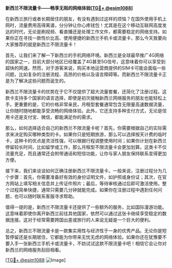 **新西兰不限流量卡——畅享无阻的网络体验[[TG💪+ @esim1088](https://t.me/s/esim1088)]**

在新西兰旅行或者长期居住的朋友，有没有遇到过这样的烦恼？在国外使用手机上网时，流量费用高得离谱，分分钟让你心疼钱包！尤其是在这个移动互联网高度发达的时代，无论是刷视频、看直播还是处理工作文件，都需要稳定的网络支持。如果你正在寻找一款性价比高、使用便捷的新西兰手机卡或流量卡，那么今天我要向大家推荐的就是新西兰不限流量卡！

首先，让我们来了解一下新西兰的手机网络环境。新西兰是全球最早推广4G网络的国家之一，目前大部分地区已经覆盖了4G甚至5G信号，这意味着你可以享受到超快的网速。然而，对于游客来说，购买本地运营商提供的SIM卡可能会面临一些问题，比如复杂的注册流程、高昂的价格以及语言障碍等。而新西兰不限流量卡正是为了解决这些问题而诞生的。

新西兰不限流量卡的优势在于它不仅提供了超大流量套餐，还简化了注册过程。这款卡支持多个国家的语言选择，即使是初次接触新西兰网络服务的朋友也能轻松上手。更重要的是，它的价格非常亲民，月租型套餐通常包含无限量高速数据流量，让你随时随地都能享受流畅的网络体验。此外，它还支持多种支付方式，无论是信用卡还是支付宝、微信，都能满足你的需求。

那么，如何选择适合自己的新西兰不限流量卡呢？首先，你需要根据自己的实际需求来决定购买哪种类型的卡。如果你只是短期旅游，那么可以选择按天计费的临时卡，这种卡的优点是灵活性强，可以根据行程调整使用时间；如果你计划在新西兰停留较长时间，比如留学或工作，那么月租型不限流量卡会更加划算。这类卡不仅流量充足，而且通常还会附带通话和短信功能，让你与家人朋友保持联系变得更加方便。

接下来，我们来谈谈如何正确注册新西兰不限流量卡。一般来说，注册过程分为几个步骤：首先，你需要准备好有效的身份证明文件，如护照或身份证；其次，在官方网站上填写相关信息并上传证件照片；最后，等待审核通过后即可激活使用。整个过程简单快捷，通常只需要几分钟就能完成。如果你在注册过程中遇到任何问题，也可以随时联系客服寻求帮助。

值得一提的是，新西兰不限流量卡还提供了一些额外的服务，比如国际漫游功能。这意味着即使你离开新西兰前往其他国家，依然可以通过这张卡继续享受稳定的数据连接。这对于经常需要跨国出差或旅行的人来说无疑是一个巨大的便利。

总之，新西兰不限流量卡是一款集实用性与经济性于一身的优秀产品。无论你是短暂停留还是长期居住，它都能为你带来无忧无虑的网络体验。如果你还在犹豫要不要入手一张新西兰手机卡或流量卡，不妨试试这款不限流量卡吧！相信它会让你对新西兰的网络服务刮目相看。

[[TG💪+ @esim1088](https://t.me/s/esim1088) ![Image](https://i.postimg.cc/4NQfJmqS/Snipaste-2025-05-13-00-14-12.png)]